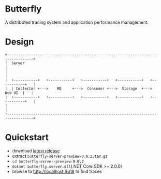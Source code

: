 # Butterfly
A distributed tracing system and application performance management.

# Design
``` text
+----------------------------------------------------------------------------------+
|  Server                                                                          |
|                                                                                  | 
|  +-----------+   +-----------+   +-----------+   +-----------+   +-----------+   |
|  | Collector +--->    MQ     +--->  Consumer +--->  Storage  +--->   Web UI  |   |  
|  +-----------+   +-----------+   +-----------+   +-----------+   +-----------+   |
|                                                                                  |
+----------------------------------------------------------------------------------+
```
# Quickstart
* download [latest release](https://github.com/ButterflyAPM/butterfly/releases)
* extract `butterfly-server-preview-0.0.2.tar.gz`
* `cd butterfly-server-preview-0.0.2`
* `dotnet butterfly.server.dll`(.NET Core SDK >= 2.0.0)
* browse to [http://localhost:9618](http://localhost:9618) to find traces
